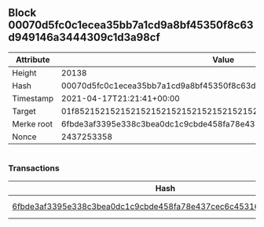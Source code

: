 ## Block 00070d5fc0c1ecea35bb7a1cd9a8bf45350f8c63d949146a3444309c1d3a98cf

Attribute | Value
--- | ---
Height | 20138
Hash | 00070d5fc0c1ecea35bb7a1cd9a8bf45350f8c63d949146a3444309c1d3a98cf
Timestamp | 2021-04-17T21:21:41+00:00
Target | 01f8521521521521521521521521521521521521521521521521521521521521
Merke root | 6fbde3af3395e338c3bea0dc1c9cbde458fa78e437cec6c45316c74b1c79db10
Nonce | 2437253358

```

```

### Transactions

Hash | Amount
--- | ---
[6fbde3af3395e338c3bea0dc1c9cbde458fa78e437cec6c45316c74b1c79db10](6fbde3af3395e338c3bea0dc1c9cbde458fa78e437cec6c45316c74b1c79db10.md) | 10.00000000 SKEPTI 
